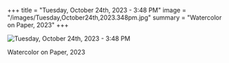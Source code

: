 +++
title = "Tuesday, October 24th, 2023 - 3:48 PM"
image = "/images/Tuesday,October24th,2023.348pm.jpg"
summary = "Watercolor on Paper, 2023"
+++

![Tuesday, October 24th, 2023 - 3:48 PM](/images/Tuesday,October24th,2023.348pm.jpg)

Watercolor on Paper, 2023

